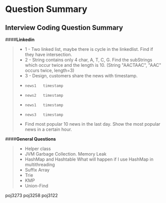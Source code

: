 Question Summary
===================

Interview Coding Question Summary
---------------------------------

####**Linkedin**

> - 1 - Two linked list, maybe there is cycle in the linkedlist. Find if they have intersection.
> - 2 - String contains only 4 char, A, T, C, G. Find the subStrings which occur twice and the length is 10. (String "AACTAAC", "AAC" occurs twice, length=3)
> - 3 - Design, customers share the news with timestamp.
> -     news1   timestamp
> -     news2   timestamp
> -     news1   timestamp
> -     news3   timestamp
> - Find most popular 10 news in the last day. Show the most popular news in a certain hour. 

####**General Questions** 

> - Helper class
> - JVM Garbage Collection. Memory Leak
> - HashMap and Hashtable  What will happen if I use HashMap in multithreading 
> - Suffix Array 
> - Trie
> - KMP
> - Union-Find

poj3273
poj3258
poj3122
